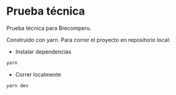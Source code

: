 # Prueba técnica


Prueba técnica para Brecomperu.

Construido con yarn.
Para correr el proyecto en repositorio local:
- Instalar dependencias
```js
yarn
```
- Correr localmente
```js
yarn dev
```
